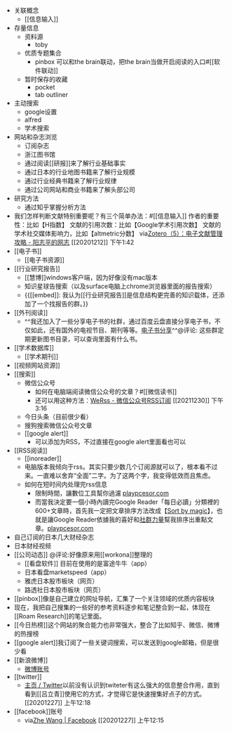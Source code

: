 - 关联概念
    - [[信息输入]]
- 存量信息
    - 资料源
        - toby
    - 优质专题集合
        - pinbox 可以和the brain联动，把the brain当做开启阅读的入口#[[软件联动]]
    - 暂时保存的收藏
        - pocket
        - tab outliner
- 主动搜索
    - google设置
    - alfred
    - 学术搜索
- 网站和杂志浏览
    - 订阅杂志
    - 浙江图书馆
    - 通过阅读[[研报]]来了解行业基础事实
    - 通过日本的行业地图书籍来了解行业规模
    - 通过行业经典书籍来了解行业规律
    - 通过公司网站和商业书籍来了解头部公司
- 研究方法
    - 通过知乎掌握分析方法
- 我们怎样判断文献特别重要呢？有三个简单办法：#[[信息输入]]
作者的重要性：比如【H指数】
文献的引用次数：比如【Google学术引用次数】
文献的学术社交媒体影响力，比如【altmetric分数】
via[Zotero（5）：电子文献管理攻略 - 阳志平的网志](https://www.yangzhiping.com/tech/zotero5.html)
[[20201212]] 下午1:42
- [[电子书]]
    - [[电子书资源]]
- [[行业研究报告]]
    - [[慧博]]windows客户端，因为好像没有mac版本
    - 知识星球告搜索（以及surface电脑上chrome浏览器里面的报告搜索）
    - {{[[embed]]: 我认为[[行业研究报告]]是信息结构更完善的知识载体，还添加了一个找报告的群。}}
- [[外刊阅读]]
    - ^^我还加入了一些分享电子书的社群，通过百度云盘直接分享电子书，不仅如此，还有国外的电视节目、期刊等等。[电子书分享](https://pan.baidu.com/mbox/homepage#share/type=session)^^@评论: 这些群定期更新图书目录，可以查询里面有什么书。
- [[学术数据库]]
    - [[学术期刊]]
- [[视频网站资源]]
- [[搜索]]
    - 微信公众号
        - 如何在电脑端阅读微信公众号的文章？#[[微信读书]] 
        - 还可以用这种方法：[WeRss - 微信公众号RSS订阅](https://werss.app/) [[20211230]] 下午3:16
    - 今日头条（目前很少看）
    - 搜狗搜索微信公众号文章
    - [[google alert]]
        - 可以添加为RSS，不过直接在google alert里面看也可以
- [[RSS阅读]]
    - [[inoreader]]
    - 电脑版本我倾向于rss。其实只要少数几个订阅源就可以了，根本看不过来。一直难以舍弃“全面”二字。为了这两个字，我变得低效而且焦虑。
    - 如何在短时间内处理完rss信息
        - 限制時間，讓數位工具幫你過濾 [playpcesor.com](http://www.playpcesor.com/2011/10/61000-google-reader.html)
        - 而當我決定要一個小時內讀完Google Reader「每日必讀」分類裡的600+文章時，首先我一定把文章排序方法改成【[Sort by magic](http://playpcesor.blogspot.com/2007/03/google-reader.html)】，也就是讓Google Reader依據我的喜好和[社群力量](http://playpcesor.blogspot.com/2011/06/google_29.html)幫我排序出重點文章。[playpcesor.com](http://www.playpcesor.com/2011/10/61000-google-reader.html)
- 自己订阅的日本几大财经杂志
- 日本财经视频
- [[公司动态]] @评论:好像原来用[[workona]]整理的
    - [[看盘软件]] 目前在使用的是富途牛牛（app）
    - 日本看盘marketspeed（app）
    - 雅虎日本股市板块（网页）
    - 路透社日本股市板块（网页）
- [[pinbox]]像是自己建立的网址导航，汇集了一个关注领域的优质内容板块
- 现在，我把自己搜集的一些好的参考资料逐步和笔记整合到一起，体现在[[Roam Research]]的笔记里面。
- [[今日热榜]]这个网站的聚合能力也非常强大，整合了比如知乎、微信、微博的热搜榜
- [[google alert]]我订阅了一些关键词搜索，可以发送到google邮箱，但是很少看
- [[新浪微博]]
    - [微博账号](https://weibo.com/u/5308236728/home?wvr=5)
- [[twitter]]
    - [主页 / Twitter](https://twitter.com/home)以前没有认识到twiteter有这么强大的信息整合作用，直到看到[[吕立青]]使用它的方式，才觉得它是快速搜集好点子的方式。
[[20201227]] 上午12:18
- [[facebook]]账号
    - via[Zhe Wang | Facebook](https://www.facebook.com/profile.php?id=100056998240755)
[[20201227]] 上午12:15
